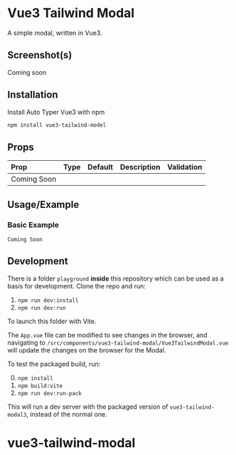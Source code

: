 # Vue3 Tailwind Modal

A simple modal, written in Vue3.

<p align="center">
  <!-- <img src="https://img.shields.io/npm/v/vue3-tailwind-modal3" /> -->
  <!-- <img src="https://img.shields.io/npm/dt/vue3-tailwind-modal3" /> -->
</p>

## Screenshot(s)
<!-- ![Screen Recording 2022-08-28 at 10 40 25](https://user-images.githubusercontent.com/64075030/187067804-a4d0a055-58a9-4d71-b0bd-d100591ba83a.gif) -->
Coming soon

## Installation

Install Auto Typer Vue3 with npm

```bash
npm install vue3-tailwind-model
```

## Props

| Prop        | Type | Default | Description | Validation |
| :---------- | :--- | :------ | :---------- | :--------- |
| Coming Soon |
## Usage/Example

### Basic Example

```vue
Coming Soon
```

## Development

There is a folder `playground` **inside** this repository which can be used as a basis for development. Clone the repo and run:

1. `npm run dev:install`
2. `npm run dev:run`

To launch this folder with Vite.

The `App.vue` file can be modified to see changes in the browser, and navigating to `/src/components/vue3-tailwind-modal/Vue3TailwindModal.vue` will update the changes on the browser for the Modal.

To test the packaged build, run:

0. `npm install`
1. `npm build:vite`
2. `npm run dev:run-pack`

This will run a dev server with the packaged version of `vue3-tailwind-modal3`, instead of the normal one.
# vue3-tailwind-modal
